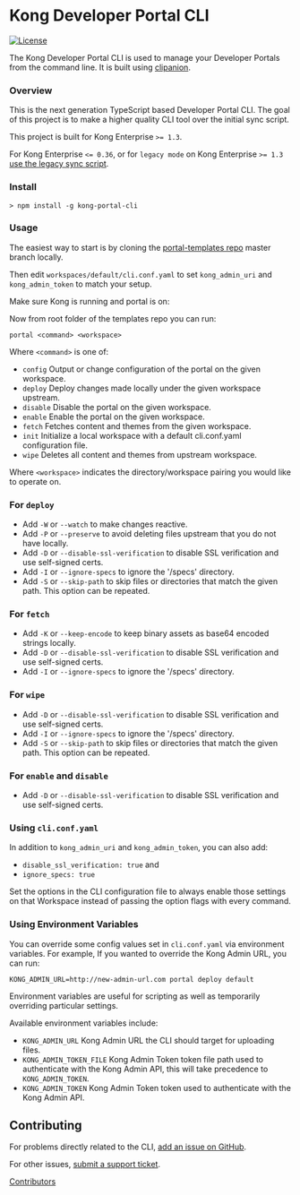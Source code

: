 # Kong Developer Portal CLI
[![License](https://img.shields.io/github/license/kong/kong-portal-cli.svg)][cli-license]

The Kong Developer Portal CLI is used to manage your Developer Portals from the
command line. It is built using [clipanion][clipanion].

### Overview

This is the next generation TypeScript based Developer Portal CLI. The goal of
this project is to make a higher quality CLI tool over the initial sync script.

This project is built for Kong Enterprise `>= 1.3`.

For Kong Enterprise `<= 0.36`, or for `legacy mode` on Kong Enterprise `>= 1.3` [use the legacy sync script][sync-script].


### Install

```
> npm install -g kong-portal-cli
```



### Usage

The easiest way to start is by cloning the [portal-templates repo][templates] master branch locally.

Then edit `workspaces/default/cli.conf.yaml` to set `kong_admin_uri` and `kong_admin_token` to match your setup.

Make sure Kong is running and portal is on:

Now from root folder of the templates repo you can run:

```portal <command> <workspace>```

Where `<command>` is one of:
 - `config`    Output or change configuration of the portal on the given workspace.
 - `deploy`    Deploy changes made locally under the given workspace upstream.
 - `disable`   Disable the portal on the given workspace.
 - `enable`    Enable the portal on the given workspace.
 - `fetch`     Fetches content and themes from the given workspace.
 - `init`      Initialize a local workspace with a default cli.conf.yaml configuration file.
 - `wipe`      Deletes all content and themes from upstream workspace.

 Where `<workspace>` indicates the directory/workspace pairing you would like to operate on.

### For `deploy`
- Add `-W` or `--watch` to make changes reactive.
- Add `-P` or `--preserve` to avoid deleting files upstream that you do not have locally.
- Add `-D` or `--disable-ssl-verification` to disable SSL verification and use self-signed certs.
- Add `-I` or `--ignore-specs` to ignore the '/specs' directory.
- Add `-S` or `--skip-path` to skip files or directories that match the given path. This option can be repeated.

### For `fetch`
- Add `-K` or `--keep-encode` to keep binary assets as base64 encoded strings locally.
- Add `-D` or `--disable-ssl-verification` to disable SSL verification and use self-signed certs.
- Add `-I` or `--ignore-specs` to ignore the '/specs' directory.

### For `wipe`
- Add `-D` or `--disable-ssl-verification` to disable SSL verification and use self-signed certs.
- Add `-I` or `--ignore-specs` to ignore the '/specs' directory.
- Add `-S` or `--skip-path` to skip files or directories that match the given path. This option can be repeated.

### For `enable` and `disable`
- Add `-D` or `--disable-ssl-verification` to disable SSL verification and use self-signed certs.


### Using `cli.conf.yaml`
In addition to `kong_admin_uri` and `kong_admin_token`, you can also add:
- `disable_ssl_verification: true` and
- `ignore_specs: true`

Set the options in the CLI configuration file to always enable those settings on that Workspace instead of passing the option flags with every command.

### Using Environment Variables
You can override some config values set in `cli.conf.yaml` via environment variables.  For example, If you wanted to override the Kong Admin URL, you can run:

```
KONG_ADMIN_URL=http://new-admin-url.com portal deploy default
```

Environment variables are useful for scripting as well as temporarily overriding particular settings.

Available environment variables include:
  - `KONG_ADMIN_URL` Kong Admin URL the CLI should target for uploading files.
  - `KONG_ADMIN_TOKEN_FILE` Kong Admin Token token file path used to authenticate with the Kong Admin API, this will take precedence to `KONG_ADMIN_TOKEN`.
  - `KONG_ADMIN_TOKEN` Kong Admin Token token used to authenticate with the Kong Admin API.

## Contributing

For problems directly related to the CLI, [add an issue on GitHub][cli-support].

For other issues, [submit a support ticket][kong-support].

[Contributors][cli-contributors]

[clipanion]: https://github.com/arcanis/clipanion
[sync-script]: https://github.com/Kong/kong-portal-templates/blob/81382f2c7887cf57bb040a6af5ca716b83cc74f3/bin/sync.js
[cli-support]: https://github.com/Kong/kong-portal-cli/issues/new
[cli-license]: https://github.com/Kong/kong-portal-cli/blob/master/LICENSE
[cli-contributors]: (https://github.com/Kong/kong-portal-cli/contributors)
[kong-support]: https://support.konghq.com/support/s/
[templates]: https://github.com/Kong/kong-portal-templates
